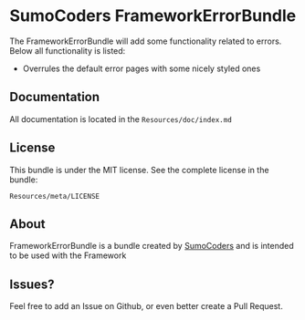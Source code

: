 # SumoCoders FrameworkErrorBundle

The FrameworkErrorBundle will add some functionality related to errors. Below
all functionality is listed:

* Overrules the default error pages with some nicely styled ones

## Documentation

All documentation is located in the `Resources/doc/index.md`

## License

This bundle is under the MIT license. See the complete license in the bundle:

    Resources/meta/LICENSE

## About

FrameworkErrorBundle is a bundle created by [SumoCoders](https://github.com/sumocoders)
and is intended to be used with the Framework

## Issues?

Feel free to add an Issue on Github, or even better create a Pull Request.
